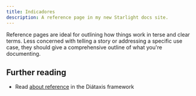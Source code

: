 ```yaml
---
title: Indicadores
description: A reference page in my new Starlight docs site.
---
```


Reference pages are ideal for outlining how things work in terse and clear terms.
Less concerned with telling a story or addressing a specific use case, they should give a comprehensive outline of what you're documenting.

## Further reading

-  Read [about reference](https://diataxis.fr/reference/) in the Diátaxis framework
